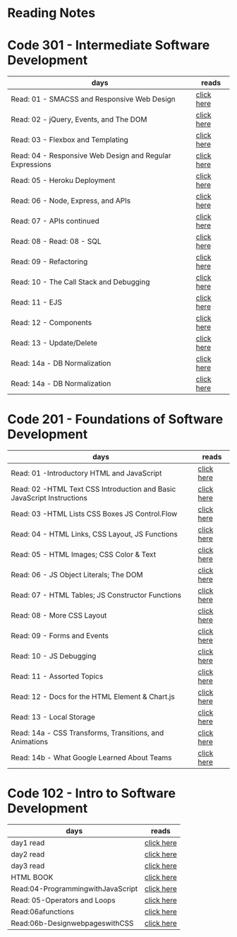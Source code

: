 # Reading Notes



# Code 301 - Intermediate Software Development

| days | reads |
| ---- | ---- |
| Read: 01 - SMACSS and Responsive Web Design | [click here](code301/class01.md) |
| Read: 02 - jQuery, Events, and The DOM | [click here](code301/class02.md) |
| Read: 03 - Flexbox and Templating | [click here](code301/class03.md) |
| Read: 04 - Responsive Web Design and Regular Expressions | [click here](code301/class04.md) |
| Read: 05 - Heroku Deployment | [click here](code301/class05.md) |
| Read: 06 - Node, Express, and APIs| [click here](code301/class06.md) |
| Read: 07 - APIs continued| [click here](code301/class07.md) |
| Read: 08 - Read: 08 - SQL| [click here](code301/class08.md) |
| Read: 09 - Refactoring| [click here](code301/class09.md) |
| Read: 10 - The Call Stack and Debugging| [click here](code301/class10.md) |
| Read: 11 - EJS| [click here](code301/class11.md) |
| Read: 12 - Components | [click here](code301/class12.md) |
| Read: 13 - Update/Delete | [click here](code301/class13.md) |
| Read: 14a - DB Normalization | [click here](code301/class14.md) |
| Read: 14a - DB Normalization | [click here](code301/class14.md) |






# Code 201 - Foundations of Software Development

| days | reads |
| ---- | ---- |
| Read: 01 -Introductory HTML and JavaScript | [click here](code201/class-01.md) |
| Read: 02 -HTML Text CSS Introduction and Basic JavaScript Instructions | [click here](code201/class-02.md) |
| Read: 03 -HTML Lists CSS Boxes JS Control.Flow | [click here](code201/class-03.md) |
| Read: 04 - HTML Links, CSS Layout, JS Functions | [click here](code201/class-04.md) |
| Read: 05 - HTML Images; CSS Color & Text | [click here](code201/class-05.md) |
| Read: 06 - JS Object Literals; The DOM| [click here](code201/class-06.md) |
| Read: 07 - HTML Tables; JS Constructor Functions | [click here](code201/class-07.md) |
| Read: 08 - More CSS Layout | [click here]() |
| Read: 09 - Forms and Events | [click here]() |
| Read: 10 - JS Debugging | [click here]() |
| Read: 11 - Assorted Topics| [click here]() |
| Read: 12 - Docs for the HTML <canvas> Element & Chart.js | [click here]() |
| Read: 13 - Local Storage | [click here](./day1read.md) |
| Read: 14a - CSS Transforms, Transitions, and Animations | [click here]() |
| Read: 14b - What Google Learned About Teams | [click here]() |



# Code 102 - Intro to Software Development

| days | reads |
| ---- | ---- |
| day1 read | [click here](code101/day1read.md) |
| day2 read | [click here](code101/day2read.md) |
| day3 read | [click here](code101/day3read.md) |
| HTML BOOK | [click here](code101/HTMLBOOKsummary.md) |
| Read:04-ProgrammingwithJavaScript | [click here](code101/Read:04-ProgrammingwithJavaScript.md) |
| Read: 05-Operators and Loops| [click here](code101/Read:05-OperatorsandLoops.md) |
| Read:06afunctions | [click here](code101/Read:06afunctions.md) |
| Read:06b-DesignwebpageswithCSS | [click here](code101/Read:06b-DesignwebpageswithCSS.md) |

